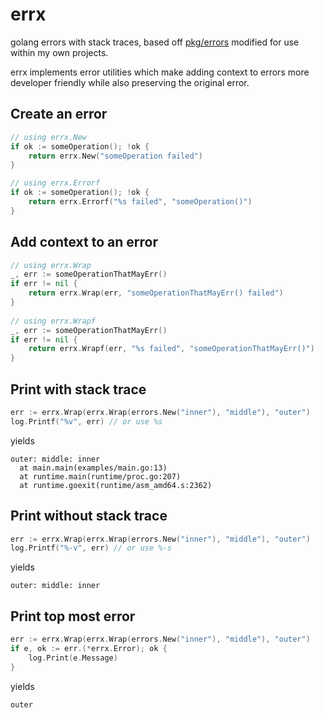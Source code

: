 # errx
golang errors with stack traces, based off [pkg/errors](https://github.com/pkg/errors) modified for use within my own projects.


errx implements error utilities which make adding context to errors more developer friendly while also preserving the original error.

## Create an error

```go
// using errx.New
if ok := someOperation(); !ok {
	return errx.New("someOperation failed")
}

// using errx.Errorf
if ok := someOperation(); !ok {
	return errx.Errorf("%s failed", "someOperation()")
}
```


## Add context to an error

```go
// using errx.Wrap                                                  
_, err := someOperationThatMayErr()                                 
if err != nil {                                                     
	return errx.Wrap(err, "someOperationThatMayErr() failed")       
}                                                                   
                                                                    
// using errx.Wrapf                                                 
_, err := someOperationThatMayErr()                                 
if err != nil {                                                     
	return errx.Wrapf(err, "%s failed", "someOperationThatMayErr()")
}                                                                   
```

## Print with stack trace

```go
err := errx.Wrap(errx.Wrap(errors.New("inner"), "middle"), "outer")
log.Printf("%v", err) // or use %s
```

yields

```
outer: middle: inner
  at main.main(examples/main.go:13)
  at runtime.main(runtime/proc.go:207)
  at runtime.goexit(runtime/asm_amd64.s:2362)
```

## Print without stack trace

```go
err := errx.Wrap(errx.Wrap(errors.New("inner"), "middle"), "outer")
log.Printf("%-v", err) // or use %-s
```

yields

```
outer: middle: inner
```


## Print top most error

```go
err := errx.Wrap(errx.Wrap(errors.New("inner"), "middle"), "outer")
if e, ok := err.(*errx.Error); ok {
	log.Print(e.Message)
}
```

yields

```
outer
```















